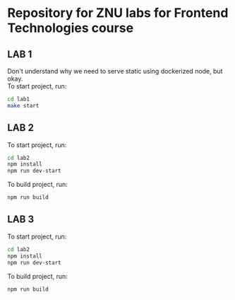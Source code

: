 # Repository for ZNU labs for Frontend Technologies course
## LAB 1
Don't understand why we need to serve static using dockerized node, but okay.  
To start project, run:
```bash
cd lab1
make start
```

## LAB 2
To start project, run:
```bash
cd lab2
npm install
npm run dev-start
```
To build project, run:
```bash
npm run build
```

## LAB 3
To start project, run:
```bash
cd lab2
npm install
npm run dev-start
```
To build project, run:
```bash
npm run build
```
